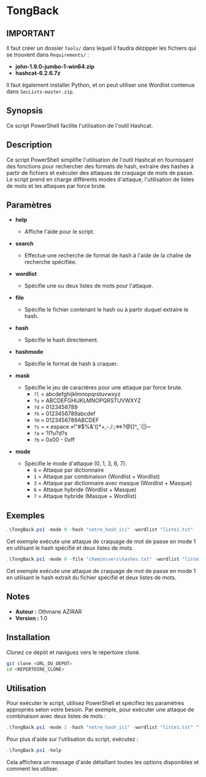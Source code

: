 # TongBack

## IMPORTANT
Il faut créer un dossier `Tools/` dans lequel il faudra dézipper les fichiers qui se trouvent dans `Requirements/` :
  - **john-1.9.0-jumbo-1-win64.zip**
  - **hashcat-6.2.6.7z**

Il faut également installer Python, et on peut utiliser une Wordlist contenue dans `SecLists-master.zip`.

## Synopsis
Ce script PowerShell facilite l'utilisation de l'outil Hashcat.

## Description
Ce script PowerShell simplifie l'utilisation de l'outil Hashcat en fournissant des fonctions pour rechercher des formats de hash, extraire des hashes à partir de fichiers et exécuter des attaques de craquage de mots de passe. Le script prend en charge différents modes d'attaque, l'utilisation de listes de mots et les attaques par force brute.

## Paramètres

- **help**
  - Affiche l'aide pour le script.

- **search**
  - Effectue une recherche de format de hash à l'aide de la chaîne de recherche spécifiée.

- **wordlist**
  - Spécifie une ou deux listes de mots pour l'attaque.

- **file**
  - Spécifie le fichier contenant le hash ou à partir duquel extraire le hash.

- **hash**
  - Spécifie le hash directement.

- **hashmode**
  - Spécifie le format de hash à craquer.

- **mask**
  - Spécifie le jeu de caractères pour une attaque par force brute.
    - `?l` = abcdefghijklmnopqrstuvwxyz
    - `?u` = ABCDEFGHIJKLMNOPQRSTUVWXYZ
    - `?d` = 0123456789
    - `?h` = 0123456789abcdef
    - `?H` = 0123456789ABCDEF
    - `?s` = « espace »!"#$%&'()*+,-./:;<=>?@[\]^_`{|}~
    - `?a` = ?l?u?d?s
    - `?b` = 0x00 - 0xff

- **mode**
  - Spécifie le mode d'attaque (0, 1, 3, 6, 7).
    - `0` = Attaque par dictionnaire
    - `1` = Attaque par combinaison (Wordlist + Wordlist)
    - `3` = Attaque par dictionnaire avec masque (Wordlist + Masque)
    - `6` = Attaque hybride (Wordlist + Masque)
    - `7` = Attaque hybride (Masque + Wordlist)

## Exemples

```powershell
.\TongBack.ps1 -mode 0 -hash "votre_hash_ici" -wordlist "liste1.txt"
```
Cet exemple exécute une attaque de craquage de mot de passe en mode 1 en utilisant le hash spécifié et deux listes de mots.

```powershell
.\TongBack.ps1 -mode 0 -file "chemin\vers\hashes.txt" -wordlist "liste1.txt"
```
Cet exemple exécute une attaque de craquage de mot de passe en mode 1 en utilisant le hash extrait du fichier spécifié et deux listes de mots.

## Notes

- **Auteur :** Othmane AZIRAR
- **Version :** 1.0

## Installation

Clonez ce dépôt et naviguez vers le répertoire cloné.

```bash
git clone <URL_DU_DEPOT>
cd <REPERTOIRE_CLONE>
```

## Utilisation

Pour exécuter le script, utilisez PowerShell et spécifiez les paramètres appropriés selon votre besoin. Par exemple, pour exécuter une attaque de combinaison avec deux listes de mots :

```powershell
.\TongBack.ps1 -mode 1 -hash "votre_hash_ici" -wordlist "liste1.txt" "liste2.txt"
```

Pour plus d'aide sur l'utilisation du script, exécutez :

```powershell
.\TongBack.ps1 -help
```

Cela affichera un message d'aide détaillant toutes les options disponibles et comment les utiliser.
